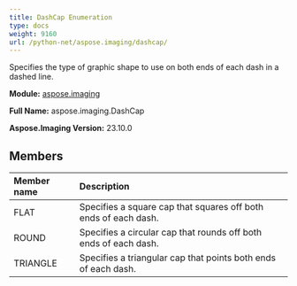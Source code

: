 ```yaml
---
title: DashCap Enumeration
type: docs
weight: 9160
url: /python-net/aspose.imaging/dashcap/
---
```


Specifies the type of graphic shape to use on both ends of each dash in a dashed line.

**Module:** [aspose.imaging](/imaging/python-net/aspose.imaging/)

**Full Name:** aspose.imaging.DashCap

**Aspose.Imaging Version:** 23.10.0

## **Members**
| **Member name** | **Description** |
| :- | :- |
| FLAT | Specifies a square cap that squares off both ends of each dash. |
| ROUND | Specifies a circular cap that rounds off both ends of each dash. |
| TRIANGLE | Specifies a triangular cap that points both ends of each dash. |
